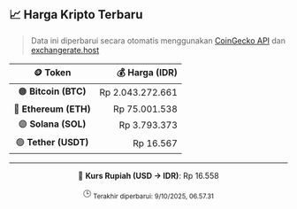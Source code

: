 

<!-- HARGA_KRIPTO -->
## 📈 Harga Kripto Terbaru

> Data ini diperbarui secara otomatis menggunakan [CoinGecko API](https://www.coingecko.com/) dan [exchangerate.host](https://exchangerate.host/)

<div align="center">

| 🪙 Token | 💰 Harga (IDR) |
|:------:|---------------:|
| 🟠 **Bitcoin (BTC)**   | Rp 2.043.272.661 |
| 🔵 **Ethereum (ETH)**  | Rp 75.001.538 |
| 🟣 **Solana (SOL)**    | Rp 3.793.373 |
| 🟢 **Tether (USDT)**   | Rp 16.567 |

---

💱 **Kurs Rupiah (USD → IDR)**: Rp 16.558

🕒 <sub>Terakhir diperbarui: 9/10/2025, 06.57.31</sub>

</div>
<!-- /HARGA_KRIPTO -->